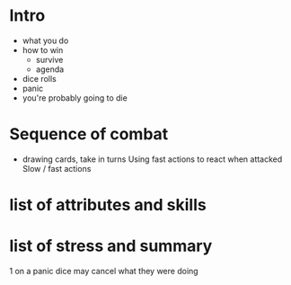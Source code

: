# Intro
- what you do
- how to win 
   - survive
   - agenda
- dice rolls
- panic
- you're probably going to die

# Sequence of combat 
- drawing cards, take in turns
Using fast actions to react when attacked
Slow / fast actions

# list of attributes and skills

# list of stress and summary

1 on a panic dice may cancel what they were doing
